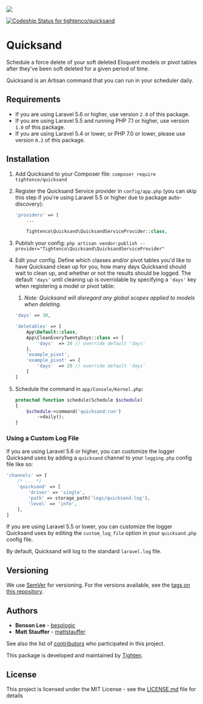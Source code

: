 ![](https://raw.githubusercontent.com/tightenco/quicksand/master/quicksand-logo.png)

[ ![Codeship Status for tightenco/quicksand](https://app.codeship.com/projects/a9e67790-46e9-0134-a8cb-3a2b7d7aa9d2/status?branch=master)](https://app.codeship.com/projects/169050)

# Quicksand

Schedule a force delete of your soft deleted Eloquent models or pivot tables after they've been soft deleted for a given period of time.

Quicksand is an Artisan command that you can run in your scheduler daily.

## Requirements

- If you are using Laravel 5.6 or higher, use version `2.0` of this package.
- If you are using Laravel 5.5 and running PHP 7.1 or higher, use version `1.0` of this package.
- If you are using Laravel 5.4 or lower, or PHP 7.0 or lower, please use version `0.2` of this package.

## Installation

1. Add Quicksand to your Composer file: `composer require tightenco/quicksand`
2. Register the Quicksand Service provider in `config/app.php` (you can skip this step if you're using Laravel 5.5 or higher due to package auto-discovery):
    
    ```php
    'providers' => [
        ...

        Tightenco\Quicksand\QuicksandServiceProvider::class,
    ```
3. Publish your config: `php artisan vendor:publish --provider="Tightenco\Quicksand\QuicksandServiceProvider"`
4. Edit your config. Define which classes and/or pivot tables you'd like to have Quicksand clean up for you, how many days Quicksand should wait to clean up, and whether or not the results should be logged. The default `'days'` until cleaning up is overridable by specifying a `'days'` key when registering a model or pivot table:

    1. _Note: Quicksand will disregard any global scopes applied to models when deleting._


    ```php
    'days' => 30,

    'deletables' => [
        App\Default::class,
        App\CleanEveryTwentyDays::class => [
            'days'  => 20 // override default 'days'
        ],
        'example_pivot',
        'example_pivot' => [
            'days'  => 20 // override default 'days'
        ]
    ]
    ```

5. Schedule the command in `app/Console/Kernel.php`:

    ```php
    protected function schedule(Schedule $schedule)
    {
        $schedule->command('quicksand:run')
            ->daily();
    }
    ```
### Using a Custom Log File

If you are using Laravel 5.6 or higher, you can customize the logger Quicksand uses by adding a `quicksand` channel to your `logging.php` config file like so:

```php
'channels' => [
    /* ... */
    'quicksand' => [
        'driver' => 'single',
        'path' => storage_path('logs/quicksand.log'),
        'level' => 'info',
    ],
]
```

If you are using Laravel 5.5 or lower, you can customize the logger Quicksand uses by editing the `custom_log_file` option in your `quicksand.php` config file.

By default, Quicksand will log to the standard `laravel.log` file.

## Versioning

We use [SemVer](http://semver.org/) for versioning. For the versions available, see the [tags on this repository](https://github.com/tightenco/quicksand/tags). 

## Authors

* **Benson Lee** - [besologic](https://github.com/besologic)
* **Matt Stauffer** - [mattstauffer](https://github.com/mattstauffer)

See also the list of [contributors](https://github.com/tightenco/quicksand/graphs/contributors) who participated in this project.

This package is developed and maintained by [Tighten](https://tighten.co).

## License

This project is licensed under the MIT License - see the [LICENSE.md](LICENSE) file for details

